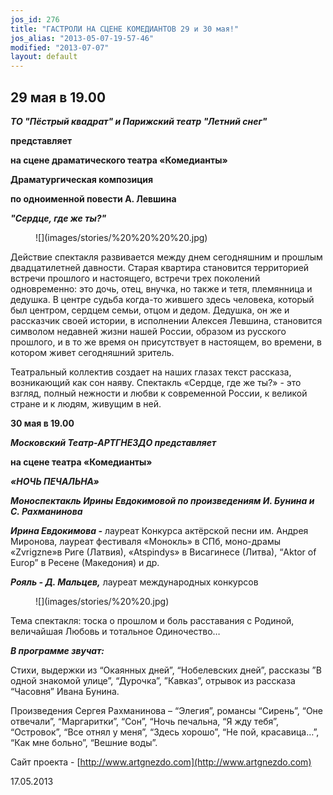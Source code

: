```yaml
---
jos_id: 276
title: "ГАСТРОЛИ НА СЦЕНЕ КОМЕДИАНТОВ 29 и 30 мая!"
jos_alias: "2013-05-07-19-57-46"
modified: "2013-07-07"
layout: default
---
```


## 29 мая в 19.00

_**ТО "Пёстрый квадрат" и Парижский театр "Летний снег"**_

**представляет**

**на сцене драматического театра «Комедианты»**

**Драматургическая композиция**

**по одноименной повести А. Левшина**

_**"Сердце, где же ты?"**_

<figure>
![](images/stories/%20%20%20%20.jpg)
</figure>

Действие спектакля развивается между днем сегодняшним и прошлым двадцатилетней давности. Старая квартира становится территорией встречи прошлого и настоящего, встречи трех поколений одновременно: это дочь, отец, внучка, но также и тетя, племянница и дедушка. В центре судьба когда-то жившего здесь человека, который был центром, сердцем семьи, отцом и дедом. Дедушка, он же и рассказчик своей истории, в исполнении Алексея Левшина, становится символом недавней жизни нашей России, образом из русского прошлого, и в то же время он присутствует в настоящем, во времени, в котором живет сегодняшний зритель.

Театральный коллектив создает на наших глазах текст рассказа, возникающий как сон наяву. Спектакль «Сердце, где же ты?» - это взгляд, полный нежности и любви к современной России, к великой стране и к людям, живущим в ней.

**30 мая в 19.00**

_**Московский Театр-АРТГНЕЗДО представляет**_

**на сцене театра «Комедианты»**

_**«НОЧЬ ПЕЧАЛЬНА»**_

**_Моноспектакль Ирины Евдокимовой по произведениям И. Бунина и С. Рахманинова_**

**_Ирина Евдокимова -_** лауреат Конкурса актёрской песни им. Андрея Миронова, лауреат фестиваля «Монокль» в СПб, моно-драмы «Zvrigzne»в Риге (Латвия), «Atspindys» в Висагинесе (Литва), “Aktor of Europ” в Ресене (Македония) и др.

**_Рояль - Д. Мальцев,_** лауреат международных конкурсов

<figure>
![](images/stories/%20%20.jpg)
</figure>

Тема спектакля: тоска о прошлом и боль расставания с Родиной, величайшая Любовь и тотальное Одиночество…

**_В программе звучат:_**

Стихи, выдержки из “Окаянных дней”, “Нобелевских дней”, рассказы ”В одной знакомой улице”, “Дурочка”, ”Кавказ”, отрывок из рассказа “Часовня” Ивана Бунина.

Произведения Сергея Рахманинова – “Элегия”, романсы “Сирень”, “Оне отвечали”, “Маргаритки”, “Сон”, “Ночь печальна, “Я жду тебя”, “Островок”, “Все отнял у меня”, “Здесь хорошо”, “Не пой, красавица…”, “Как мне больно”, “Вешние воды”.

Сайт проекта - [http://www.artgnezdo.com](http://www.artgnezdo.com)

17.05.2013
